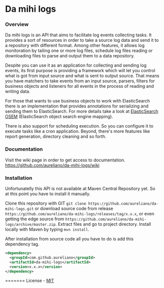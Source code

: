 Da mihi logs
=======

### Overview
Da mihi logs is an API that aims to facilitate log events collecting tasks. It provides a sort of resources in order to take a source log data and send it to a repository with different format. Among other features, it allows log monitoration by tailing one or more log files, schedule log files reading or downloading files to parse and output them to a data repository.

Despite you can use it as an application for collecting and sending log events, its first purpose is providing a framework which will let you control what is got from input source and what is sent to output source. That means you have matchers to take events from an input source, parsers, filters for business objects and listeners for all events in the process of reading and writing data.

For those that wants to use business objects to work with ElasticSearch there is an implementation that provides annotations for serializing and sending them to ElasticSearch. For more details take a look at [ElasticSearch OSEM](https://github.com/kzwang/elasticsearch-osem) (ElasticSearch object search engine mapping).

There is also support for scheduling execution. So you can configure it to execute tasks like a cron application. Beyond, there's more features like report generation, directory cleaning and so forth.

### Documentation
Visit the wiki page in order to get access to documentation. https://github.com/aureliano/da-mihi-logs/wiki

### Installation
Unfortunatelly this API is not available at Maven Central Repository yet. So at this point you have to install it manually.

Clone this repository with GIT `git clone https://github.com/aureliano/da-mihi-logs.git` or download source code from release `https://github.com/aureliano/da-mihi-logs/releases/tag/x.x.x`, or even getting the edge source from `https://github.com/aureliano/da-mihi-logs/archive/master.zip`. Extract files and go to project directory. Install locally with Maven by typing `mvn install`.

After installation from source code all you have to do is add this dependency tag.
```xml
<dependency>
  <groupId>com.github.aureliano</groupId>
  <artifactId>da-mihi-logs</artifactId>
  <version>x.x.x</version>
</dependency>
```

=======
License - [MIT](https://github.com/aureliano/da-mihi-logs/blob/master/LICENSE)
